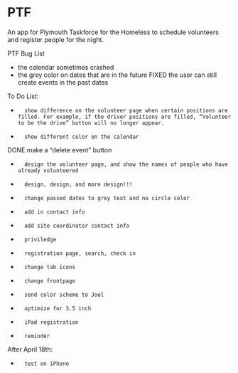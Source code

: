 PTF
===

An app for Plymouth Taskforce for the Homeless to schedule volunteers and register people for the night.


PTF Bug List
-	the calendar sometimes crashed
-	the grey color on dates that are in the future
FIXED       the user can still create events in the past dates

To Do List:
-		show difference on the volunteer page when certain positions are filled. For example, if the driver positions are filled, “Volunteer to be the drive” button will no longer appear.
-		show different color on the calendar 
DONE       make a “delete event” button
-       design the volunteer page, and show the names of people who have already volunteered
-       design, design, and more design!!!
-		change passed dates to grey text and no circle color
-		add in contact info
-		add site coordinator contact info
-		priviledge
-		registration page, search, check in
-		change tab icons
-		change frontpage
-		send color scheme to Joel
-		optimize for 3.5 inch
-		iPad registration
-		reminder

After April 18th:
-		test on iPhone